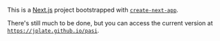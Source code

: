 This is a [Next.js](https://nextjs.org/) project bootstrapped with [`create-next-app`](https://github.com/vercel/next.js/tree/canary/packages/create-next-app).

There's still much to be done, but you can access the current version at [`https://jplate.github.io/pasi`](https://jplate.github.io/pasi).